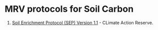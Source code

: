 # MRV protocols for Soil Carbon

1. [Soil Enrichment Protocol (SEP) Version 1.1](https://www.climateactionreserve.org/wp-content/uploads/2022/06/Soil-Enrichment-Protocol-V_1.1-final.pdf) - CLimate Action Reserve.
